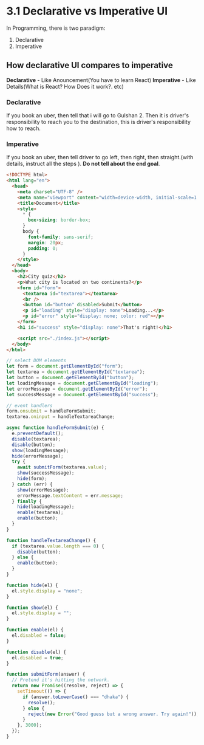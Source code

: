 # 3.1 Declarative vs Imperative UI

In Programming, there is two paradigm:

1. Declarative
2. Imperative

## How declarative UI compares to imperative

**Declarative** - Like Anouncement(You have to learn React)
**Imperative** - Like Details(What is React? How Does it work?. etc)

### Declarative

If you book an uber, then tell that i will go to Gulshan 2. Then it is driver's responsibility to reach you to the destination, this is driver's responsibility how to reach.

### Imperative

If you book an uber, then tell driver to go left, then right, then straight.(with details, instruct all the steps ). **Do not tell about the end goal**.

```html
<!DOCTYPE html>
<html lang="en">
  <head>
    <meta charset="UTF-8" />
    <meta name="viewport" content="width=device-width, initial-scale=1.0" />
    <title>Document</title>
    <style>
      * {
        box-sizing: border-box;
      }
      body {
        font-family: sans-serif;
        margin: 20px;
        padding: 0;
      }
    </style>
  </head>
  <body>
    <h2>City quiz</h2>
    <p>What city is located on two continents?</p>
    <form id="form">
      <textarea id="textarea"></textarea>
      <br />
      <button id="button" disabled>Submit</button>
      <p id="loading" style="display: none">Loading...</p>
      <p id="error" style="display: none; color: red"></p>
    </form>
    <h1 id="success" style="display: none">That's right!</h1>

    <script src="./index.js"></script>
  </body>
</html>
```
```javascript
// select DOM elements
let form = document.getElementById("form");
let textarea = document.getElementById("textarea");
let button = document.getElementById("button");
let loadingMessage = document.getElementById("loading");
let errorMessage = document.getElementById("error");
let successMessage = document.getElementById("success");

// event handlers
form.onsubmit = handleFormSubmit;
textarea.oninput = handleTextareaChange;

async function handleFormSubmit(e) {
  e.preventDefault();
  disable(textarea);
  disable(button);
  show(loadingMessage);
  hide(errorMessage);
  try {
    await submitForm(textarea.value);
    show(successMessage);
    hide(form);
  } catch (err) {
    show(errorMessage);
    errorMessage.textContent = err.message;
  } finally {
    hide(loadingMessage);
    enable(textarea);
    enable(button);
  }
}

function handleTextareaChange() {
  if (textarea.value.length === 0) {
    disable(button);
  } else {
    enable(button);
  }
}

function hide(el) {
  el.style.display = "none";
}

function show(el) {
  el.style.display = "";
}

function enable(el) {
  el.disabled = false;
}

function disable(el) {
  el.disabled = true;
}

function submitForm(answer) {
  // Pretend it's hitting the network.
  return new Promise((resolve, reject) => {
    setTimeout(() => {
      if (answer.toLowerCase() === "dhaka") {
        resolve();
      } else {
        reject(new Error("Good guess but a wrong answer. Try again!"));
      }
    }, 3000);
  });
}

```
